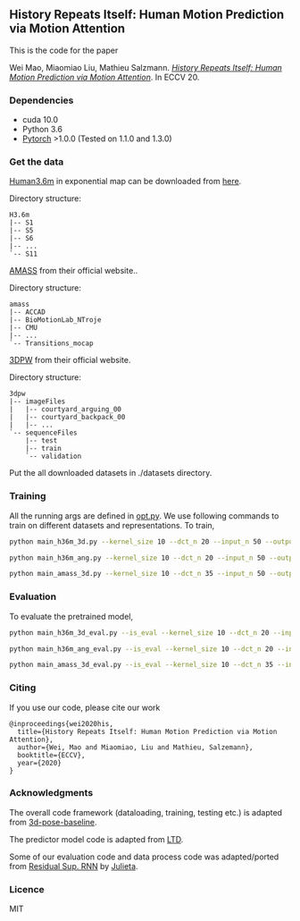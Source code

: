 ## History Repeats Itself: Human Motion Prediction via Motion Attention
This is the code for the paper

Wei Mao, Miaomiao Liu, Mathieu Salzmann. 
[_History Repeats Itself: Human Motion Prediction via Motion Attention_](https://github.com/wei-mao-2019/HisRepItself). In ECCV 20.

### Dependencies

* cuda 10.0
* Python 3.6
* [Pytorch](https://github.com/pytorch/pytorch) >1.0.0 (Tested on 1.1.0 and 1.3.0)

### Get the data

[Human3.6m](http://vision.imar.ro/human3.6m/description.php) in exponential map can be downloaded from [here](http://www.cs.stanford.edu/people/ashesh/h3.6m.zip).

Directory structure: 
```shell script
H3.6m
|-- S1
|-- S5
|-- S6
|-- ...
`-- S11
```
[AMASS](https://amass.is.tue.mpg.de/en) from their official website..

Directory structure:
```shell script
amass
|-- ACCAD
|-- BioMotionLab_NTroje
|-- CMU
|-- ...
`-- Transitions_mocap
```
[3DPW](https://virtualhumans.mpi-inf.mpg.de/3DPW/) from their official website.

Directory structure: 
```shell script
3dpw
|-- imageFiles
|   |-- courtyard_arguing_00
|   |-- courtyard_backpack_00
|   |-- ...
`-- sequenceFiles
    |-- test
    |-- train
    `-- validation
```
Put the all downloaded datasets in ./datasets directory.

### Training
All the running args are defined in [opt.py](utils/opt.py). We use following commands to train on different datasets and representations.
To train,
```bash
python main_h36m_3d.py --kernel_size 10 --dct_n 20 --input_n 50 --output_n 10 --skip_rate 1 --batch_size 32 --test_batch_size 32 --in_features 66
```
```bash
python main_h36m_ang.py --kernel_size 10 --dct_n 20 --input_n 50 --output_n 10 --skip_rate 1 --batch_size 32 --test_batch_size 32 --in_features 48
```
```bash
python main_amass_3d.py --kernel_size 10 --dct_n 35 --input_n 50 --output_n 25 --skip_rate 5 --batch_size 128 --test_batch_size 128 --in_features 54 
```
### Evaluation
To evaluate the pretrained model,
```bash
python main_h36m_3d_eval.py --is_eval --kernel_size 10 --dct_n 20 --input_n 50 --output_n 25 --skip_rate 1 --batch_size 32 --test_batch_size 32 --in_features 66 --ckpt ./checkpoint/pretrained/h36m_3d_in50_out10_dctn20/
```
```bash
python main_h36m_ang_eval.py --is_eval --kernel_size 10 --dct_n 20 --input_n 50 --output_n 25 --skip_rate 1 --batch_size 32 --test_batch_size 32 --in_features 48 --ckpt ./checkpoint/pretrained/h36m_ang_in50_out10_dctn20/
```
```bash
python main_amass_3d_eval.py --is_eval --kernel_size 10 --dct_n 35 --input_n 50 --output_n 25 --skip_rate 5 --batch_size 128 --test_batch_size 128 --in_features 54 --ckpt ./checkpoint/pretrained/amass_3d_in50_out25_dctn30/
```

### Citing

If you use our code, please cite our work

```
@inproceedings{wei2020his,
  title={History Repeats Itself: Human Motion Prediction via Motion Attention},
  author={Wei, Mao and Miaomiao, Liu and Mathieu, Salzemann},
  booktitle={ECCV},
  year={2020}
}
```

### Acknowledgments
The overall code framework (dataloading, training, testing etc.) is adapted from [3d-pose-baseline](https://github.com/una-dinosauria/3d-pose-baseline). 

The predictor model code is adapted from [LTD](https://github.com/wei-mao-2019/LearnTrajDep).

Some of our evaluation code and data process code was adapted/ported from [Residual Sup. RNN](https://github.com/una-dinosauria/human-motion-prediction) by [Julieta](https://github.com/una-dinosauria). 

### Licence
MIT

